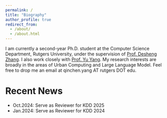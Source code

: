 ```yaml
---
permalink: /
title: "Biography"
author_profile: true
redirect_from: 
  - /about/
  - /about.html
---
```


I am currently a second-year Ph.D. student at the Computer Science Department, Rutgers University, under the supervision of [Prof. Desheng Zhang](https://people.cs.rutgers.edu/~dz220/). I also work closely with [Prof. Yu Yang](https://www.yyang.site/). My research interests are broadly in the areas of Urban Computing and Large Language Model. Feel free to drop me an email at qinchen.yang AT rutgers DOT edu.

Recent News
======
* Oct.2024: Serve as Reviewer for KDD 2025
* Jan.2024: Serve as Reviewer for KDD 2024
